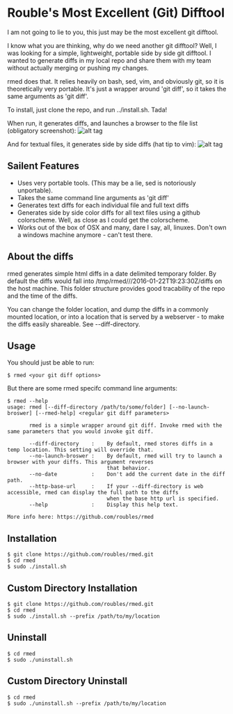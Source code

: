 # Rouble's Most Excellent (Git) Difftool

I am not going to lie to you, this just may be the most excellent git difftool. 

I know what you are thinking, why do we need another git difftool? Well, I was looking for a simple, lightweight, portable side by side git difftool. I wanted to generate diffs in my local repo and share them with my team without actually merging or pushing my changes.

rmed does that. It relies heavily on bash, sed, vim, and obviously git, so it is theoretically very portable. It's just a wrapper around 'git diff', so it takes the same arguments as 'git diff'. 

To install, just clone the repo, and run ../install.sh. Tada!

When run, it generates diffs, and launches a browser to the file list (obligatory screenshot): ![alt tag](https://raw.githubusercontent.com/roubles/rmed/master/doc/filelist.jpg)

And for textual files, it generates side by side diffs (hat tip to vim): ![alt tag](https://raw.githubusercontent.com/roubles/rmed/master/doc/diffs.jpg)

## Sailent Features
* Uses very portable tools. (This may be a lie, sed is notoriously unportable).
* Takes the same command line arguments as 'git diff'
* Generates text diffs for each individual file and full text diffs
* Generates side by side color diffs for all text files using a github colorscheme. Well, as close as I could get the colorscheme.
* Works out of the box of OSX and many, dare I say, all, linuxes. Don't own a windows machine anymore - can't test there.

## About the diffs
rmed generates simple html diffs in a date delimited temporary folder. By default the diffs would fall into /tmp/rmed/<user>/<repo>/2016-01-22T19:23:30Z/diffs on the host machine. This folder structure provides good tracability of the repo and the time of the diffs.

You can change the folder location, and dump the diffs in a commonly mounted location, or into a location that is served by a webserver - to make the diffs easily shareable. See --diff-directory.

## Usage
You should just be able to run:
```
$ rmed <your git diff options>
```

But there are some rmed specifc command line arguments:
```
$ rmed --help
usage: rmed [--diff-directory /path/to/some/folder] [--no-launch-broswer] [--rmed-help] <regular git diff parameters>

       rmed is a simple wrapper around git diff. Invoke rmed with the same parameters that you would invoke git diff.

       --diff-directory    :    By default, rmed stores diffs in a temp location. This setting will override that.
       --no-launch-broswer :    By default, rmed will try to launch a browser with your diffs. This argument reverses 
                                that behavior.
       --no-date           :    Don't add the current date in the diff path.
       --http-base-url     :    If your --diff-directory is web accessible, rmed can display the full path to the diffs
                                when the base http url is specified.
       --help              :    Display this help text.

More info here: https://github.com/roubles/rmed

```

## Installation
```
$ git clone https://github.com/roubles/rmed.git
$ cd rmed
$ sudo ./install.sh
```

## Custom Directory Installation
```
$ git clone https://github.com/roubles/rmed.git
$ cd rmed
$ sudo ./install.sh --prefix /path/to/my/location
```

## Uninstall
```
$ cd rmed
$ sudo ./uninstall.sh
```

## Custom Directory Uninstall
```
$ cd rmed
$ sudo ./uninstall.sh --prefix /path/to/my/location
```
